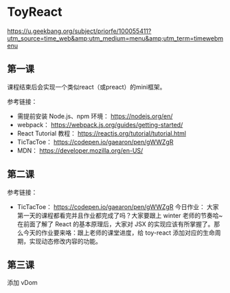 # ToyReact
https://u.geekbang.org/subject/priorfe/100055411?utm_source=time_web&amp;utm_medium=menu&amp;utm_term=timewebmenu

## 第一课

课程结束后会实现一个类似react（或preact）的mini框架。

参考链接：
- 需提前安装 Node.js、npm 环境： https://nodejs.org/en/
- webpack： https://webpack.js.org/guides/getting-started/
- React Tutorial 教程： https://reactjs.org/tutorial/tutorial.html
- TicTacToe： https://codepen.io/gaearon/pen/gWWZgR
- MDN： https://developer.mozilla.org/en-US/

## 第二课

参考链接：
- TicTacToe： https://codepen.io/gaearon/pen/gWWZgR
今日作业：
大家第一天的课程都看完并且作业都完成了吗？大家要跟上 winter 老师的节奏哈~
在前面了解了 React 的基本原理后，大家对 JSX 的实现应该有所掌握了。那么今天的作业要来咯：跟上老师的课堂进度，给 toy-react 添加对应的生命周期，实现动态修改内容的功能。

## 第三课

添加 vDom